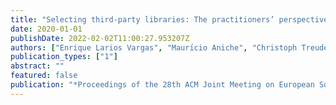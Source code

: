 ```yaml
---
title: "Selecting third-party libraries: The practitioners’ perspective"
date: 2020-01-01
publishDate: 2022-02-02T11:00:27.953207Z
authors: ["Enrique Larios Vargas", "Maurı́cio Aniche", "Christoph Treude", "Magiel Bruntink", "Georgios Gousios"]
publication_types: ["1"]
abstract: ""
featured: false
publication: "*Proceedings of the 28th ACM Joint Meeting on European Software Engineering Conference and Symposium on the Foundations of Software Engineering*"
---
```


